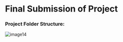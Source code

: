 # Final Submission of Project

### Project Folder Structure:
![image14](https://user-images.githubusercontent.com/79015800/201470729-91cc4921-64a2-4140-871f-d71f4edcbddc.png)
